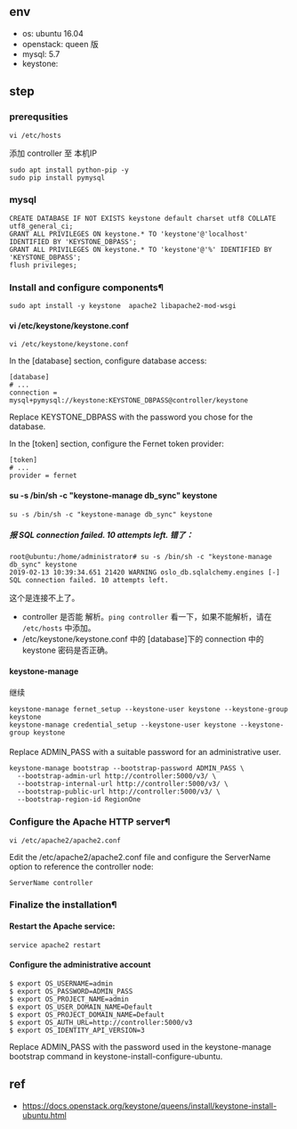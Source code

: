 

## env

- os: ubuntu 16.04
- openstack: queen 版
- mysql: 5.7
- keystone: 

## step

### prerequsities
```shell
vi /etc/hosts
```
添加 controller 至 本机IP


```shell
sudo apt install python-pip -y
sudo pip install pymysql
```

### mysql

```mysql
CREATE DATABASE IF NOT EXISTS keystone default charset utf8 COLLATE utf8_general_ci; 
GRANT ALL PRIVILEGES ON keystone.* TO 'keystone'@'localhost' IDENTIFIED BY 'KEYSTONE_DBPASS';
GRANT ALL PRIVILEGES ON keystone.* TO 'keystone'@'%' IDENTIFIED BY 'KEYSTONE_DBPASS';
flush privileges;
```

### Install and configure components¶


```shell
sudo apt install -y keystone  apache2 libapache2-mod-wsgi
```

#### vi /etc/keystone/keystone.conf
```shell
vi /etc/keystone/keystone.conf
```

In the [database] section, configure database access:

```text
[database]
# ...
connection = mysql+pymysql://keystone:KEYSTONE_DBPASS@controller/keystone
```

Replace KEYSTONE_DBPASS with the password you chose for the database.

In the [token] section, configure the Fernet token provider:
```text
[token]
# ...
provider = fernet
```

#### su -s /bin/sh -c "keystone-manage db_sync" keystone

```shell
su -s /bin/sh -c "keystone-manage db_sync" keystone
```

##### 报 SQL connection failed. 10 attempts left. 错了：
```shell
root@ubuntu:/home/administrator# su -s /bin/sh -c "keystone-manage db_sync" keystone
2019-02-13 10:39:34.651 21420 WARNING oslo_db.sqlalchemy.engines [-] SQL connection failed. 10 attempts left.
```

这个是连接不上了。

- controller 是否能 解析。`ping controller` 看一下，如果不能解析，请在 `/etc/hosts` 中添加。
- /etc/keystone/keystone.conf 中的 [database]下的 connection 中的 keystone 密码是否正确。

#### keystone-manage
继续

```shell
keystone-manage fernet_setup --keystone-user keystone --keystone-group keystone
keystone-manage credential_setup --keystone-user keystone --keystone-group keystone
```

#### 
Replace ADMIN_PASS with a suitable password for an administrative user.

```shell
keystone-manage bootstrap --bootstrap-password ADMIN_PASS \
  --bootstrap-admin-url http://controller:5000/v3/ \
  --bootstrap-internal-url http://controller:5000/v3/ \
  --bootstrap-public-url http://controller:5000/v3/ \
  --bootstrap-region-id RegionOne
```


### Configure the Apache HTTP server¶

```shell
vi /etc/apache2/apache2.conf
```

Edit the /etc/apache2/apache2.conf file and configure the ServerName option to reference the controller node:

```text
ServerName controller
```
### Finalize the installation¶

#### Restart the Apache service:
```shell
service apache2 restart
```
#### Configure the administrative account

```shell
$ export OS_USERNAME=admin
$ export OS_PASSWORD=ADMIN_PASS
$ export OS_PROJECT_NAME=admin
$ export OS_USER_DOMAIN_NAME=Default
$ export OS_PROJECT_DOMAIN_NAME=Default
$ export OS_AUTH_URL=http://controller:5000/v3
$ export OS_IDENTITY_API_VERSION=3
```

Replace ADMIN_PASS with the password used in the keystone-manage bootstrap command in keystone-install-configure-ubuntu.

## ref
- https://docs.openstack.org/keystone/queens/install/keystone-install-ubuntu.html

